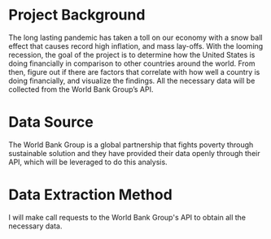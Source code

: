 # Project Background
The long lasting pandemic has taken a toll on our economy with a snow ball effect that causes record high inflation, and mass lay-offs. With the looming recession, 
the goal of the project is to determine how the United States is doing financially in comparison to other countries around the world. From then, figure out if there
are factors that correlate with how well a country is doing financially, and visualize the findings. All the necessary data will be collected from the World Bank 
Group’s API.

# Data Source

The World Bank Group is a global partnership that fights poverty through sustainable solution and they have provided their data openly through their API, 
which will be leveraged to do this analysis.

# Data Extraction Method

I will make call requests to the World Bank Group's API to obtain all the necessary data.
